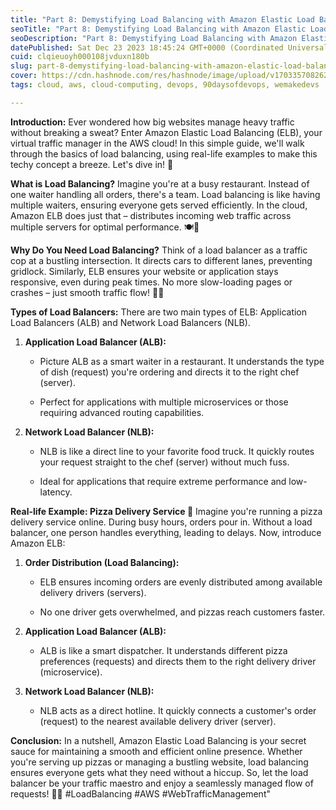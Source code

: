 ```yaml
---
title: "Part 8: Demystifying Load Balancing with Amazon Elastic Load Balancing (ELB): A Beginner's Guide 🌐"
seoTitle: "Part 8: Demystifying Load Balancing with Amazon Elastic Load Balancing"
seoDescription: "Part 8: Demystifying Load Balancing with Amazon Elastic Load Balancing (ELB): A Beginner's Guide 🌐"
datePublished: Sat Dec 23 2023 18:45:24 GMT+0000 (Coordinated Universal Time)
cuid: clqieuoyh000108jvduxn180b
slug: part-8-demystifying-load-balancing-with-amazon-elastic-load-balancing-elb-a-beginners-guide
cover: https://cdn.hashnode.com/res/hashnode/image/upload/v1703357082629/d2ddfe20-8225-42d9-b417-8220665620eb.png
tags: cloud, aws, cloud-computing, devops, 90daysofdevops, wemakedevs

---
```


**Introduction:** Ever wondered how big websites manage heavy traffic without breaking a sweat? Enter Amazon Elastic Load Balancing (ELB), your virtual traffic manager in the AWS cloud! In this simple guide, we'll walk through the basics of load balancing, using real-life examples to make this techy concept a breeze. Let's dive in! 🚀

**What is Load Balancing?** Imagine you're at a busy restaurant. Instead of one waiter handling all orders, there's a team. Load balancing is like having multiple waiters, ensuring everyone gets served efficiently. In the cloud, Amazon ELB does just that – distributes incoming web traffic across multiple servers for optimal performance. 🍽️🔄

**Why Do You Need Load Balancing?** Think of a load balancer as a traffic cop at a bustling intersection. It directs cars to different lanes, preventing gridlock. Similarly, ELB ensures your website or application stays responsive, even during peak times. No more slow-loading pages or crashes – just smooth traffic flow! 🚥🌐

**Types of Load Balancers:** There are two main types of ELB: Application Load Balancers (ALB) and Network Load Balancers (NLB).

1. **Application Load Balancer (ALB):**
    
    * Picture ALB as a smart waiter in a restaurant. It understands the type of dish (request) you're ordering and directs it to the right chef (server).
        
    * Perfect for applications with multiple microservices or those requiring advanced routing capabilities.
        
2. **Network Load Balancer (NLB):**
    
    * NLB is like a direct line to your favorite food truck. It quickly routes your request straight to the chef (server) without much fuss.
        
    * Ideal for applications that require extreme performance and low-latency.
        

**Real-life Example: Pizza Delivery Service 🍕** Imagine you're running a pizza delivery service online. During busy hours, orders pour in. Without a load balancer, one person handles everything, leading to delays. Now, introduce Amazon ELB:

1. **Order Distribution (Load Balancing):**
    
    * ELB ensures incoming orders are evenly distributed among available delivery drivers (servers).
        
    * No one driver gets overwhelmed, and pizzas reach customers faster.
        
2. **Application Load Balancer (ALB):**
    
    * ALB is like a smart dispatcher. It understands different pizza preferences (requests) and directs them to the right delivery driver (microservice).
        
3. **Network Load Balancer (NLB):**
    
    * NLB acts as a direct hotline. It quickly connects a customer's order (request) to the nearest available delivery driver (server).
        

**Conclusion:** In a nutshell, Amazon Elastic Load Balancing is your secret sauce for maintaining a smooth and efficient online presence. Whether you're serving up pizzas or managing a bustling website, load balancing ensures everyone gets what they need without a hiccup. So, let the load balancer be your traffic maestro and enjoy a seamlessly managed flow of requests! 🚗💨 #LoadBalancing #AWS #WebTrafficManagement"